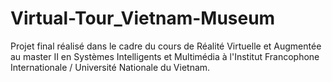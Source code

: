 # Virtual-Tour_Vietnam-Museum
Projet final réalisé dans le cadre du cours de Réalité Virtuelle et Augmentée au master II en Systèmes Intelligents et Multimédia à l'Institut Francophone Internationale / Université Nationale du Vietnam.
